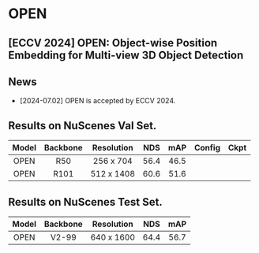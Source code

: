 # OPEN
## [ECCV 2024] OPEN: Object-wise Position Embedding for Multi-view 3D Object Detection

## News
- [2024-07.02] OPEN is accepted by ECCV 2024.

## Results on NuScenes Val Set.
| Model | Backbone | Resolution | NDS  | mAP  | Config | Ckpt |
|:-----:|:--------:|:----------:|:----:|:----:|:------:|:----:|
| OPEN  |   R50    | 256 x 704  | 56.4 | 46.5 |       |      |
| OPEN  |   R101   | 512 x 1408 | 60.6 | 51.6 |       |      |

## Results on NuScenes Test Set.
| Model | Backbone | Resolution | NDS  | mAP  |
|:-----:|:--------:|:----------:|:----:|:----:|
| OPEN  |  V2-99   | 640 x 1600 | 64.4 | 56.7 |